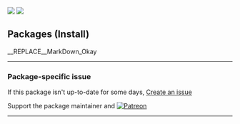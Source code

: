 [![](https://img.shields.io/chocolatey/v/packages?color=green&label=packages)](https://chocolatey.org/packages/packages) [![](https://img.shields.io/chocolatey/dt/packages)](https://chocolatey.org/packages/packages)

## Packages (Install)

__REPLACE__MarkDown_Okay

---

### Package-specific issue
If this package isn't up-to-date for some days, [Create an issue](https://github.com/tunisiano187/Chocolatey-packages/issues/new/choose)

Support the package maintainer and [![Patreon](https://cdn.jsdelivr.net/gh/tunisiano187/Chocolatey-packages@d15c4e19c709e7148588d4523ffc6dd3cd3c7e5e/icons/patreon.png)](https://www.patreon.com/tunisiano)

---
